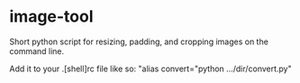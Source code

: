 # image-tool
Short python script for resizing, padding, and cropping images on the command line.

Add it to your .[shell]rc file like so: "alias convert="python .../dir/convert.py"
